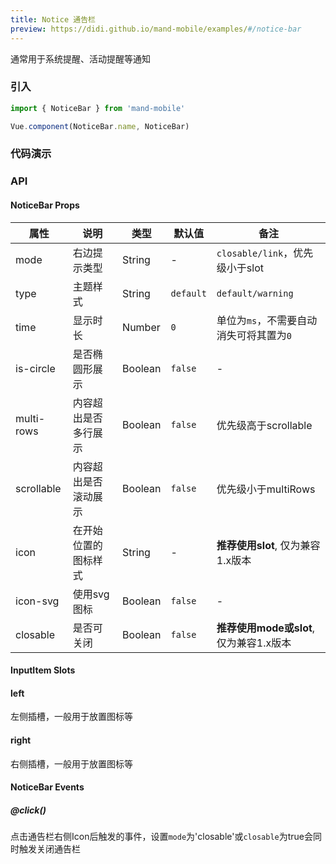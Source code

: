 ```yaml
---
title: Notice 通告栏
preview: https://didi.github.io/mand-mobile/examples/#/notice-bar
---
```


通常用于系统提醒、活动提醒等通知

### 引入

```javascript
import { NoticeBar } from 'mand-mobile'

Vue.component(NoticeBar.name, NoticeBar)
```


### 代码演示
<!-- DEMO -->

### API

#### NoticeBar Props
|属性 | 说明 | 类型 | 默认值 | 备注|
|----|-----|------|------|------|
|mode|右边提示类型|String|-|`closable/link`，优先级小于slot|
|type|主题样式|String|`default`|`default/warning`|
|time|显示时长|Number|`0`|单位为`ms`，不需要自动消失可将其置为`0`|
|is-circle|是否椭圆形展示|Boolean|`false`|-|
|multi-rows|内容超出是否多行展示|Boolean|`false`|优先级高于scrollable|
|scrollable|内容超出是否滚动展示|Boolean|`false`|优先级小于multiRows|
|icon|在开始位置的图标样式|String|-|**推荐使用slot**, 仅为兼容1.x版本|
|icon-svg|使用svg图标|Boolean|`false`|-|
|closable|是否可关闭|Boolean|`false`|**推荐使用mode或slot**, 仅为兼容1.x版本|

#### InputItem Slots

#### left
左侧插槽，一般用于放置图标等

#### right
右侧插槽，一般用于放置图标等

#### NoticeBar Events

##### @click()
点击通告栏右侧Icon后触发的事件，设置`mode`为'closable'或`closable`为true会同时触发关闭通告栏

